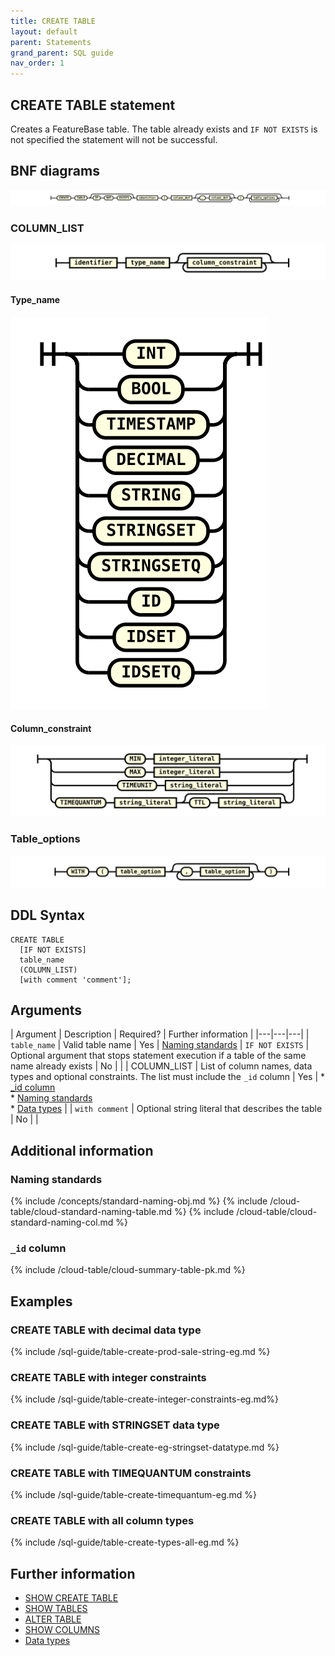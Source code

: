 ```yaml
---
title: CREATE TABLE
layout: default
parent: Statements
grand_parent: SQL guide
nav_order: 1
---
```


## CREATE TABLE statement

Creates a FeatureBase table. The table already exists and `IF NOT EXISTS` is not specified the statement will not be successful.

## BNF diagrams

![expr](/assets/images/sql-guide/create_table_stmt.svg)

### COLUMN_LIST
![expr](/assets/images/sql-guide/column_def.svg)

#### Type_name
![expr](/assets/images/sql-guide/type_name.svg)

#### Column_constraint
![expr](/assets/images/sql-guide/column_constraint.svg)

### Table_options
![expr](/assets/images/sql-guide/table_options.svg)

## DDL Syntax

```
CREATE TABLE
  [IF NOT EXISTS]
  table_name
  (COLUMN_LIST)
  [with comment 'comment'];
```

## Arguments

| Argument | Description | Required? | Further information |
|---|---|---|
| `table_name` | Valid table name | Yes | [Naming standards](#naming-standards)
| `IF NOT EXISTS` | Optional argument that stops statement execution if a table of the same name already exists | No |  |
| COLUMN_LIST | List of column names, data types and optional constraints. The list must include the `_id` column | Yes | * [_id column](#_id-column)<br/>* [Naming standards](#naming-standards)<br/>* [Data types](/docs/sql-guide/data-types/data-types-home) |
| `with comment` | Optional string literal that describes the table | No |  |

## Additional information

### Naming standards

{% include /concepts/standard-naming-obj.md %}
{% include /cloud-table/cloud-standard-naming-table.md %}
{% include /cloud-table/cloud-standard-naming-col.md %}

### `_id` column

{% include /cloud-table/cloud-summary-table-pk.md %}

## Examples

### CREATE TABLE with decimal data type

{% include /sql-guide/table-create-prod-sale-string-eg.md %}

### CREATE TABLE with integer constraints

{% include /sql-guide/table-create-integer-constraints-eg.md%}

### CREATE TABLE with STRINGSET data type

{% include /sql-guide/table-create-eg-stringset-datatype.md %}

### CREATE TABLE with TIMEQUANTUM constraints

{% include /sql-guide/table-create-timequantum-eg.md %}

### CREATE TABLE with all column types

{% include /sql-guide/table-create-types-all-eg.md %}

## Further information

* [SHOW CREATE TABLE](/docs/sql-guide/statements/statement-table-create-show)
* [SHOW TABLES](/docs/sql-guide/statements/statement-tables-show)
* [ALTER TABLE](/docs/sql-guide/statements/statement-table-alter)
* [SHOW COLUMNS](/docs/sql-guide/statements/statement-columns-show)
* [Data types](/docs/sql-guide/data-types/data-types-home)
